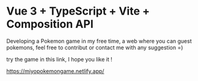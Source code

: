 # Vue 3 + TypeScript + Vite + Composition API

Developing a Pokemon game in my free time, a web where you can guest pokemons, feel free to contribut or contact me with any suggestion =) 

try the game in this link, I hope you like it !

https://miyopokemongame.netlify.app/
